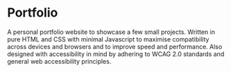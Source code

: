 # Portfolio
A personal portfolio website to showcase a few small projects. Written in pure HTML and CSS with minimal Javascript to maximise compatibility across devices and browsers and to improve speed and performance. Also designed with accessibility in mind by adhering to WCAG 2.0 standards and general web accessibility principles.
